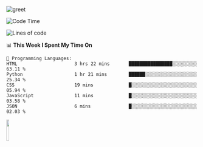 ![greet](https://user-images.githubusercontent.com/44234583/146624354-9d461392-3676-4e7a-b12f-debc7319f53b.gif) 


<!--START_SECTION:waka-->
![Code Time](http://img.shields.io/badge/Code%20Time-447%20hrs%2052%20mins-blue)

![Lines of code](https://img.shields.io/badge/From%20Hello%20World%20I%27ve%20Written-3.8%20million%20lines%20of%20code-blue)

📊 **This Week I Spent My Time On** 

```text
💬 Programming Languages: 
HTML                     3 hrs 22 mins       ████████████████░░░░░░░░░   63.11 % 
Python                   1 hr 21 mins        ██████░░░░░░░░░░░░░░░░░░░   25.34 % 
CSS                      19 mins             █░░░░░░░░░░░░░░░░░░░░░░░░   05.94 % 
JavaScript               11 mins             █░░░░░░░░░░░░░░░░░░░░░░░░   03.58 % 
JSON                     6 mins              █░░░░░░░░░░░░░░░░░░░░░░░░   02.03 % 
```


<!--END_SECTION:waka-->
<img src="https://user-images.githubusercontent.com/44234583/191059235-95ebfce1-7fc7-4eee-baff-214d902e7c18.gif" width="12%"/>
